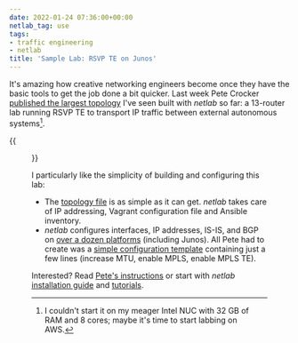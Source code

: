 ```yaml
---
date: 2022-01-24 07:36:00+00:00
netlab_tag: use
tags:
- traffic engineering
- netlab
title: 'Sample Lab: RSVP TE on Junos'
---
```

It's amazing how creative networking engineers become once they have the basic tools to get the job done a bit quicker. Last week Pete Crocker [published the largest topology](https://github.com/ipspace/netlab-examples/tree/master/routing/rsvp-mpls-vsrx) I've seen built with *netlab* so far: a 13-router lab running RSVP TE to transport IP traffic between external autonomous systems[^1].

[^1]: I couldn't start it on my meager Intel NUC with 32 GB of RAM and 8 cores; maybe it's time to start labbing on AWS.

{{<figure src="https://raw.githubusercontent.com/ipspace/netlab-examples/master/routing/rsvp-mpls-vsrx/mpls.png" caption="Lab topology">}}
<!--more-->
I particularly like the simplicity of building and configuring this lab: 

* The [topology file](https://github.com/ipspace/netlab-examples/blob/master/routing/rsvp-mpls-vsrx/vsrx_rsvp.yml) is as simple as it can get. *netlab* takes care of IP addressing, Vagrant configuration file and Ansible inventory.
* *netlab* configures interfaces, IP addresses, IS-IS, and BGP on [over a dozen platforms](https://netsim-tools.readthedocs.io/en/latest/platforms.html) (including Junos). All Pete had to create was a [simple configuration template](https://github.com/ipspace/netlab-examples/blob/master/routing/rsvp-mpls-vsrx/junos_mpls_rsvp.j2) containing just a few lines (increase MTU, enable MPLS, enable MPLS TE).

Interested? Read [Pete's instructions](https://github.com/ipspace/netlab-examples/blob/master/routing/rsvp-mpls-vsrx/README.md) or start with *netlab* [installation guide](https://netsim-tools.readthedocs.io/en/latest/install.html) and [tutorials](https://netsim-tools.readthedocs.io/en/latest/tutorials.html).
